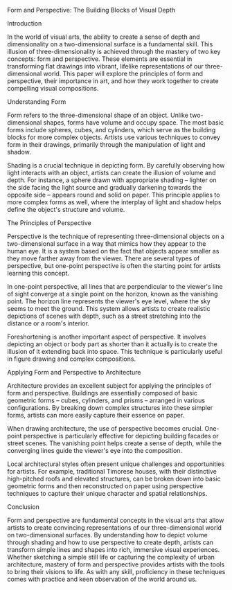 Form and Perspective: The Building Blocks of Visual Depth

Introduction

In the world of visual arts, the ability to create a sense of depth and dimensionality on a two-dimensional surface is a fundamental skill. This illusion of three-dimensionality is achieved through the mastery of two key concepts: form and perspective. These elements are essential in transforming flat drawings into vibrant, lifelike representations of our three-dimensional world. This paper will explore the principles of form and perspective, their importance in art, and how they work together to create compelling visual compositions.

Understanding Form

Form refers to the three-dimensional shape of an object. Unlike two-dimensional shapes, forms have volume and occupy space. The most basic forms include spheres, cubes, and cylinders, which serve as the building blocks for more complex objects. Artists use various techniques to convey form in their drawings, primarily through the manipulation of light and shadow.

Shading is a crucial technique in depicting form. By carefully observing how light interacts with an object, artists can create the illusion of volume and depth. For instance, a sphere drawn with appropriate shading – lighter on the side facing the light source and gradually darkening towards the opposite side – appears round and solid on paper. This principle applies to more complex forms as well, where the interplay of light and shadow helps define the object's structure and volume.

The Principles of Perspective

Perspective is the technique of representing three-dimensional objects on a two-dimensional surface in a way that mimics how they appear to the human eye. It is a system based on the fact that objects appear smaller as they move farther away from the viewer. There are several types of perspective, but one-point perspective is often the starting point for artists learning this concept.

In one-point perspective, all lines that are perpendicular to the viewer's line of sight converge at a single point on the horizon, known as the vanishing point. The horizon line represents the viewer's eye level, where the sky seems to meet the ground. This system allows artists to create realistic depictions of scenes with depth, such as a street stretching into the distance or a room's interior.

Foreshortening is another important aspect of perspective. It involves depicting an object or body part as shorter than it actually is to create the illusion of it extending back into space. This technique is particularly useful in figure drawing and complex compositions.

Applying Form and Perspective to Architecture

Architecture provides an excellent subject for applying the principles of form and perspective. Buildings are essentially composed of basic geometric forms – cubes, cylinders, and prisms – arranged in various configurations. By breaking down complex structures into these simpler forms, artists can more easily capture their essence on paper.

When drawing architecture, the use of perspective becomes crucial. One-point perspective is particularly effective for depicting building facades or street scenes. The vanishing point helps create a sense of depth, while the converging lines guide the viewer's eye into the composition.

Local architectural styles often present unique challenges and opportunities for artists. For example, traditional Timorese houses, with their distinctive high-pitched roofs and elevated structures, can be broken down into basic geometric forms and then reconstructed on paper using perspective techniques to capture their unique character and spatial relationships.

Conclusion

Form and perspective are fundamental concepts in the visual arts that allow artists to create convincing representations of our three-dimensional world on two-dimensional surfaces. By understanding how to depict volume through shading and how to use perspective to create depth, artists can transform simple lines and shapes into rich, immersive visual experiences. Whether sketching a simple still life or capturing the complexity of urban architecture, mastery of form and perspective provides artists with the tools to bring their visions to life. As with any skill, proficiency in these techniques comes with practice and keen observation of the world around us.